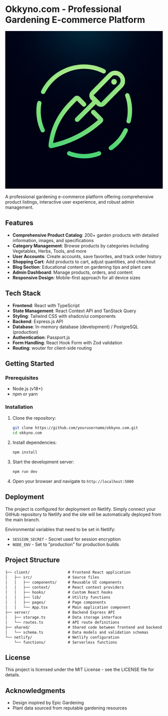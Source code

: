 # Okkyno.com - Professional Gardening E-commerce Platform

![Okkyno.com](generated-icon.png)

A professional gardening e-commerce platform offering comprehensive product listings, interactive user experience, and robust admin management.

## Features

- **Comprehensive Product Catalog**: 200+ garden products with detailed information, images, and specifications
- **Category Management**: Browse products by categories including Vegetables, Herbs, Tools, and more
- **User Accounts**: Create accounts, save favorites, and track order history
- **Shopping Cart**: Add products to cart, adjust quantities, and checkout
- **Blog Section**: Educational content on gardening tips and plant care
- **Admin Dashboard**: Manage products, orders, and content
- **Responsive Design**: Mobile-first approach for all device sizes

## Tech Stack

- **Frontend**: React with TypeScript
- **State Management**: React Context API and TanStack Query
- **Styling**: Tailwind CSS with shadcn/ui components
- **Backend**: Express.js API
- **Database**: In-memory database (development) / PostgreSQL (production)
- **Authentication**: Passport.js
- **Form Handling**: React Hook Form with Zod validation
- **Routing**: wouter for client-side routing

## Getting Started

### Prerequisites

- Node.js (v18+)
- npm or yarn

### Installation

1. Clone the repository:
   ```bash
   git clone https://github.com/yourusername/okkyno.com.git
   cd okkyno.com
   ```

2. Install dependencies:
   ```bash
   npm install
   ```

3. Start the development server:
   ```bash
   npm run dev
   ```

4. Open your browser and navigate to `http://localhost:5000`

## Deployment

The project is configured for deployment on Netlify. Simply connect your GitHub repository to Netlify and the site will be automatically deployed from the main branch.

Environmental variables that need to be set in Netlify:
- `SESSION_SECRET` - Secret used for session encryption
- `NODE_ENV` - Set to "production" for production builds

## Project Structure

```
├── client/                 # Frontend React application
│   ├── src/                # Source files
│   │   ├── components/     # Reusable UI components
│   │   ├── context/        # React context providers
│   │   ├── hooks/          # Custom React hooks
│   │   ├── lib/            # Utility functions
│   │   ├── pages/          # Page components
│   │   └── App.tsx         # Main application component
├── server/                 # Backend Express API
│   ├── storage.ts          # Data storage interface
│   └── routes.ts           # API route definitions
├── shared/                 # Shared code between frontend and backend
│   └── schema.ts           # Data models and validation schemas
└── netlify/                # Netlify configuration
    └── functions/          # Serverless functions
```

## License

This project is licensed under the MIT License - see the LICENSE file for details.

## Acknowledgments

- Design inspired by Epic Gardening
- Plant data sourced from reputable gardening resources